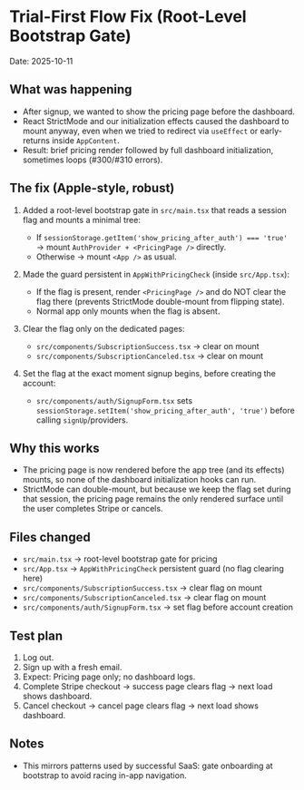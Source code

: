 # Trial-First Flow Fix (Root-Level Bootstrap Gate)

Date: 2025-10-11

## What was happening
- After signup, we wanted to show the pricing page before the dashboard.
- React StrictMode and our initialization effects caused the dashboard to mount anyway, even when we tried to redirect via `useEffect` or early-returns inside `AppContent`.
- Result: brief pricing render followed by full dashboard initialization, sometimes loops (#300/#310 errors).

## The fix (Apple-style, robust)
1. Added a root-level bootstrap gate in `src/main.tsx` that reads a session flag and mounts a minimal tree:
   - If `sessionStorage.getItem('show_pricing_after_auth') === 'true'` → mount `AuthProvider + <PricingPage />` directly.
   - Otherwise → mount `<App />` as usual.

2. Made the guard persistent in `AppWithPricingCheck` (inside `src/App.tsx`):
   - If the flag is present, render `<PricingPage />` and do NOT clear the flag there (prevents StrictMode double-mount from flipping state).
   - Normal app only mounts when the flag is absent.

3. Clear the flag only on the dedicated pages:
   - `src/components/SubscriptionSuccess.tsx` → clear on mount
   - `src/components/SubscriptionCanceled.tsx` → clear on mount

4. Set the flag at the exact moment signup begins, before creating the account:
   - `src/components/auth/SignupForm.tsx` sets `sessionStorage.setItem('show_pricing_after_auth', 'true')` before calling `signUp`/providers.

## Why this works
- The pricing page is now rendered before the app tree (and its effects) mounts, so none of the dashboard initialization hooks can run.
- StrictMode can double-mount, but because we keep the flag set during that session, the pricing page remains the only rendered surface until the user completes Stripe or cancels.

## Files changed
- `src/main.tsx` → root-level bootstrap gate for pricing
- `src/App.tsx` → `AppWithPricingCheck` persistent guard (no flag clearing here)
- `src/components/SubscriptionSuccess.tsx` → clear flag on mount
- `src/components/SubscriptionCanceled.tsx` → clear flag on mount
- `src/components/auth/SignupForm.tsx` → set flag before account creation

## Test plan
1. Log out.
2. Sign up with a fresh email.
3. Expect: Pricing page only; no dashboard logs.
4. Complete Stripe checkout → success page clears flag → next load shows dashboard.
5. Cancel checkout → cancel page clears flag → next load shows dashboard.

## Notes
- This mirrors patterns used by successful SaaS: gate onboarding at bootstrap to avoid racing in-app navigation.


